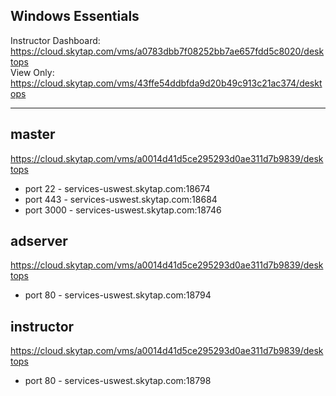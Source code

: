 Windows Essentials
-------------------------

Instructor Dashboard:  
https://cloud.skytap.com/vms/a0783dbb7f08252bb7ae657fdd5c8020/desktops  
View Only:  
https://cloud.skytap.com/vms/43ffe54ddbfda9d20b49c913c21ac374/desktops  

-------------------------

master
-------------------------
https://cloud.skytap.com/vms/a0014d41d5ce295293d0ae311d7b9839/desktops   

 * port 22 - services-uswest.skytap.com:18674  
 * port 443 - services-uswest.skytap.com:18684  
 * port 3000 - services-uswest.skytap.com:18746  


adserver
-------------------------
https://cloud.skytap.com/vms/a0014d41d5ce295293d0ae311d7b9839/desktops   

 * port 80 - services-uswest.skytap.com:18794  


instructor
-------------------------
https://cloud.skytap.com/vms/a0014d41d5ce295293d0ae311d7b9839/desktops   

 * port 80 - services-uswest.skytap.com:18798  


